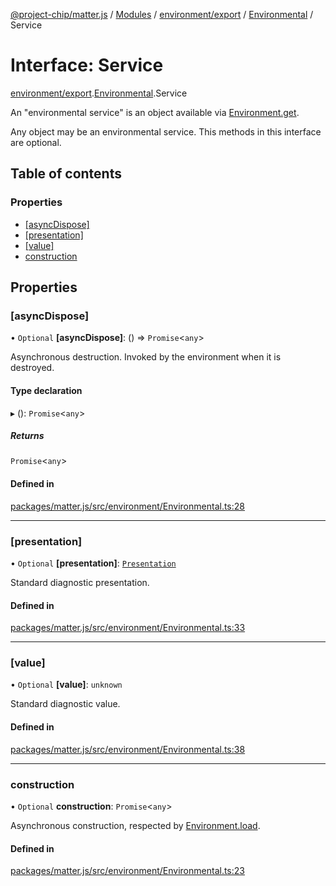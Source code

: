 [@project-chip/matter.js](../README.md) / [Modules](../modules.md) / [environment/export](../modules/environment_export.md) / [Environmental](../modules/environment_export.Environmental.md) / Service

# Interface: Service

[environment/export](../modules/environment_export.md).[Environmental](../modules/environment_export.Environmental.md).Service

An "environmental service" is an object available via [Environment.get](../classes/environment_export.Environment.md#get).

Any object may be an environmental service.  This methods in this interface are optional.

## Table of contents

### Properties

- [[asyncDispose]](environment_export.Environmental.Service.md#[asyncdispose])
- [[presentation]](environment_export.Environmental.Service.md#[presentation])
- [[value]](environment_export.Environmental.Service.md#[value])
- [construction](environment_export.Environmental.Service.md#construction)

## Properties

### [asyncDispose]

• `Optional` **[asyncDispose]**: () => `Promise`\<`any`\>

Asynchronous destruction.  Invoked by the environment when it is destroyed.

#### Type declaration

▸ (): `Promise`\<`any`\>

##### Returns

`Promise`\<`any`\>

#### Defined in

[packages/matter.js/src/environment/Environmental.ts:28](https://github.com/project-chip/matter.js/blob/0c058ae17fdba4c0b89b8b13c309011d51782299/packages/matter.js/src/environment/Environmental.ts#L28)

___

### [presentation]

• `Optional` **[presentation]**: [`Presentation`](../enums/log_export.Diagnostic.Presentation.md)

Standard diagnostic presentation.

#### Defined in

[packages/matter.js/src/environment/Environmental.ts:33](https://github.com/project-chip/matter.js/blob/0c058ae17fdba4c0b89b8b13c309011d51782299/packages/matter.js/src/environment/Environmental.ts#L33)

___

### [value]

• `Optional` **[value]**: `unknown`

Standard diagnostic value.

#### Defined in

[packages/matter.js/src/environment/Environmental.ts:38](https://github.com/project-chip/matter.js/blob/0c058ae17fdba4c0b89b8b13c309011d51782299/packages/matter.js/src/environment/Environmental.ts#L38)

___

### construction

• `Optional` **construction**: `Promise`\<`any`\>

Asynchronous construction, respected by [Environment.load](../classes/environment_export.Environment.md#load).

#### Defined in

[packages/matter.js/src/environment/Environmental.ts:23](https://github.com/project-chip/matter.js/blob/0c058ae17fdba4c0b89b8b13c309011d51782299/packages/matter.js/src/environment/Environmental.ts#L23)
